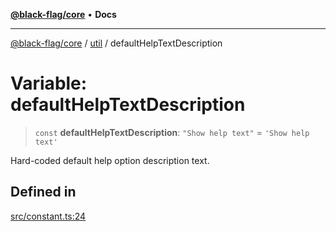 [**@black-flag/core**](../../README.md) • **Docs**

***

[@black-flag/core](../../README.md) / [util](../README.md) / defaultHelpTextDescription

# Variable: defaultHelpTextDescription

> `const` **defaultHelpTextDescription**: `"Show help text"` = `'Show help text'`

Hard-coded default help option description text.

## Defined in

[src/constant.ts:24](https://github.com/Xunnamius/black-flag/blob/99e2b3aa8ebef83fdf414dda22ad11405c1907df/src/constant.ts#L24)
